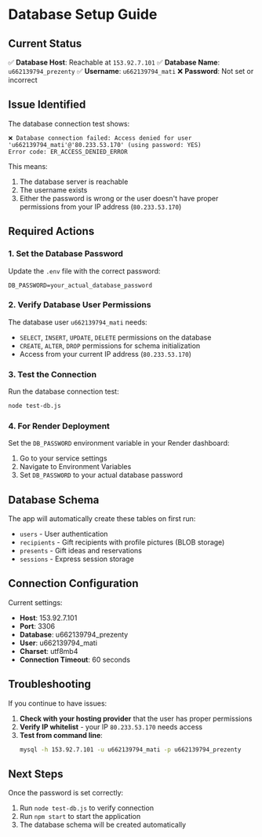 # Database Setup Guide

## Current Status

✅ **Database Host**: Reachable at `153.92.7.101`
✅ **Database Name**: `u662139794_prezenty` 
✅ **Username**: `u662139794_mati`
❌ **Password**: Not set or incorrect

## Issue Identified

The database connection test shows:
```
❌ Database connection failed: Access denied for user 'u662139794_mati'@'80.233.53.170' (using password: YES)
Error code: ER_ACCESS_DENIED_ERROR
```

This means:
1. The database server is reachable
2. The username exists
3. Either the password is wrong or the user doesn't have proper permissions from your IP address (`80.233.53.170`)

## Required Actions

### 1. Set the Database Password

Update the `.env` file with the correct password:
```env
DB_PASSWORD=your_actual_database_password
```

### 2. Verify Database User Permissions

The database user `u662139794_mati` needs:
- `SELECT`, `INSERT`, `UPDATE`, `DELETE` permissions on the database
- `CREATE`, `ALTER`, `DROP` permissions for schema initialization
- Access from your current IP address (`80.233.53.170`)

### 3. Test the Connection

Run the database connection test:
```bash
node test-db.js
```

### 4. For Render Deployment

Set the `DB_PASSWORD` environment variable in your Render dashboard:
1. Go to your service settings
2. Navigate to Environment Variables
3. Set `DB_PASSWORD` to your actual database password

## Database Schema

The app will automatically create these tables on first run:
- `users` - User authentication
- `recipients` - Gift recipients with profile pictures (BLOB storage)
- `presents` - Gift ideas and reservations  
- `sessions` - Express session storage

## Connection Configuration

Current settings:
- **Host**: 153.92.7.101
- **Port**: 3306
- **Database**: u662139794_prezenty
- **User**: u662139794_mati
- **Charset**: utf8mb4
- **Connection Timeout**: 60 seconds

## Troubleshooting

If you continue to have issues:

1. **Check with your hosting provider** that the user has proper permissions
2. **Verify IP whitelist** - your IP `80.233.53.170` needs access
3. **Test from command line**:
   ```bash
   mysql -h 153.92.7.101 -u u662139794_mati -p u662139794_prezenty
   ```

## Next Steps

Once the password is set correctly:
1. Run `node test-db.js` to verify connection
2. Run `npm start` to start the application
3. The database schema will be created automatically